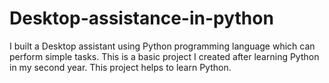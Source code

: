 # Desktop-assistance-in-python
I built a Desktop assistant using Python programming language which can perform simple tasks. 
This is a basic project I created after learning Python in my second year.
This project helps to learn Python.
